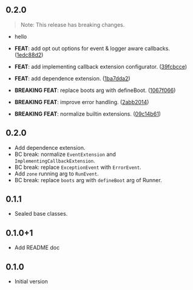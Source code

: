 ## 0.2.0

> Note: This release has breaking changes.

 - hello

 - **FEAT**: add opt out options for event & logger aware callbacks. ([1edc88d2](https://github.com/covalab/robusta/commit/1edc88d23db559ebcc7a4c6906f5a02be599caae))
 - **FEAT**: add implementing callback extension configurator. ([39fcbcce](https://github.com/covalab/robusta/commit/39fcbccef7ef6f13fc6f14d611d60c83e48ccde0))
 - **FEAT**: add dependence extension. ([1ba7dda2](https://github.com/covalab/robusta/commit/1ba7dda2cec31c34f9f468fefde0003eecd200d8))
 - **BREAKING** **FEAT**: replace boots arg with defineBoot. ([1067f066](https://github.com/covalab/robusta/commit/1067f0661da855be2e22cfe394460ba739d7c0ff))
 - **BREAKING** **FEAT**: improve error handling. ([2abb2014](https://github.com/covalab/robusta/commit/2abb2014b0a1e86e395ce079ada13c8e417eed11))
 - **BREAKING** **FEAT**: normalize builtin extensions. ([09c14b61](https://github.com/covalab/robusta/commit/09c14b6175f6a49d0597d99b1d8cc317c5e62c4a))

## 0.2.0
- Add dependence extension.
- BC break: normalize `EventExtension` and `ImplementingCallbackExtension`.
- BC break: replace `ExceptionEvent` with `ErrorEvent`.
- Add `zone` running arg to `RunEvent`.
- BC break: replace `boots` arg with `defineBoot` arg of Runner. 
## 0.1.1
- Sealed base classes.

## 0.1.0+1
- Add README doc

## 0.1.0
- Initial version

